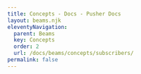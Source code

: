 ```yaml
---
title: Concepts - Docs - Pusher Docs
layout: beams.njk
eleventyNavigation:
  parent: Beams
  key: Concepts
  order: 2
  url: /docs/beams/concepts/subscribers/
permalink: false
---
```

